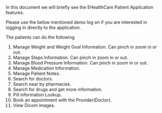 In this document we will briefly see the EHealthCare Patient Application features. 

Please use the below mentioned demo log on if you are interested in logging in directly to the application.

The patients can do the following

1. Manage Weight and Weight Goal Information. Can pinch in zoom in or out. 
2. Manage Steps Information. Can pinch in zoom in or out.
3. Manage Blood Pressure Information. Can pinch in zoom in or out.
4. Manage Medication Information.
5. Manage Patient Notes.
6. Search for doctors.
7. Search near by pharmacies.
8. Search for drugs and get more information. 
9. Pill information Lookup.
10. Book an appointment with the Provider(Doctor).
11. View Dicom images.


